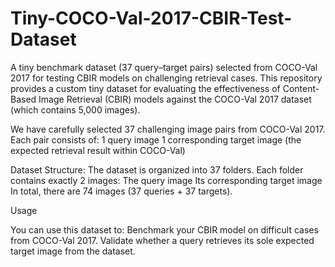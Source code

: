 # Tiny-COCO-Val-2017-CBIR-Test-Dataset
A tiny benchmark dataset (37 query–target pairs) selected from COCO-Val 2017 for testing CBIR models on challenging retrieval cases.
This repository provides a custom tiny dataset for evaluating the effectiveness of Content-Based Image Retrieval (CBIR) models against the COCO-Val 2017 dataset (which contains 5,000 images).

We have carefully selected 37 challenging image pairs from COCO-Val 2017. Each pair consists of:
1 query image
1 corresponding target image (the expected retrieval result within COCO-Val)

Dataset Structure:
The dataset is organized into 37 folders.
Each folder contains exactly 2 images:
The query image
Its corresponding target image
In total, there are 74 images (37 queries + 37 targets).

Usage

You can use this dataset to:
Benchmark your CBIR model on difficult cases from COCO-Val 2017.
Validate whether a query retrieves its sole expected target image from the dataset.
